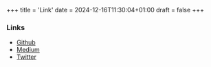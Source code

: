 +++
title = 'Link'
date = 2024-12-16T11:30:04+01:00
draft = false
+++

### Links

- [Github](https://github.com/pujijayanto/)
- [Medium](https://medium.com/@pujijayanto)
- [Twitter](https://x.com/pujidjayanto)

